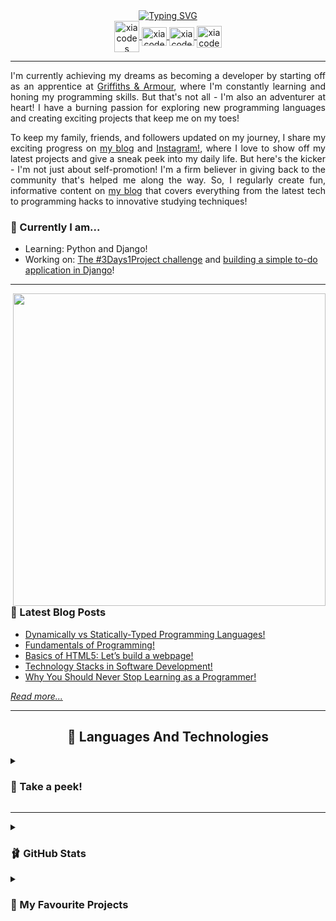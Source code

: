 <!-- <p align="center">
  <img width=900 src="profile-banner-1.png" alt="Sublime's custom image"/>
</p> -->

<div align="center">
	<a href="https://git.io/typing-svg"><img src="https://readme-typing-svg.demolab.com?font=Lilita+One&size=25&pause=1000&color=F760AF&background=4543FF00&center=true&vCenter=true&width=435&lines=%F0%9F%8C%B7+Having+fun+programming!+%F0%9F%92%97" alt="Typing SVG" /></a>
</div>

<!-- The social media badges -->
<div align="center">
<!--   <a href="https://dev.to/xiacodes" target="blank">
    <img align="center" src="https://raw.githubusercontent.com/rahuldkjain/github-profile-readme-generator/master/src/images/icons/Social/devto.svg" alt="xiacodes" height="50" width="40" />
   </a> -->
   
  <a href="https://twitter.com/xiacodes" target="blank">
    <img align="center" src="https://raw.githubusercontent.com/rahuldkjain/github-profile-readme-generator/master/src/images/icons/Social/twitter.svg" alt="xiacodes twitter account" height="50" width="40" />
    </a>

  <a href="https://linkedin.com/in/isabelle-zennah" target="blank">
    <img align="center" src="https://raw.githubusercontent.com/rahuldkjain/github-profile-readme-generator/master/src/images/icons/Social/linked-in-alt.svg" alt="xiacodes linkedin account" height="30" width="40" />
    </a>
    
  <a href="https://xiacodes.tumblr.com/" target="blank">
    <img align="center" src="https://raw.githubusercontent.com/rahuldkjain/github-profile-readme-generator/master/src/images/icons/Social/tumblr.svg" alt="xiacodes tumblr blog account" height="30" width="40" />
    </a>
    
  <a href="https://instagram.com/_xiacodes_" target="blank">
    <img align="center" src="https://raw.githubusercontent.com/rahuldkjain/github-profile-readme-generator/master/src/images/icons/Social/instagram.svg" alt="xiacodes instagram account" height="35" width="40" />
    </a>
</div>

-------

<p align="justify">
I'm currently achieving my dreams as becoming a developer by starting off as an apprentice at <a href="https://www.griffithsandarmour.com/">Griffiths & Armour</a>, where I'm constantly learning and honing my programming skills. But that's not all - I'm also an adventurer at heart! I have a burning passion for exploring new programming languages and creating exciting projects that keep me on my toes! </p>

<p align="justify">To keep my family, friends, and followers updated on my journey, I share my exciting progress on <a href="https://xiacodes.tumblr.com/">my blog</a> and <a href="https://instagram.com/_xiacodes_">Instagram!</a>, where I love to show off my latest projects and give a sneak peek into my daily life. But here's the kicker - I'm not just about self-promotion! I'm a firm believer in giving back to the community that's helped me along the way. So, I regularly create fun, informative content on <a href="https://xiacodes.tumblr.com/">my blog</a> that covers everything from the latest tech to programming hacks to innovative studying techniques!</p>

<h3>🌷 Currently I am...</h3>
<ul>
<li>Learning: Python and Django!</li>
<li>Working on: <a href="https://github.com/xiacodes/3Days1Project" target="_blank">The #3Days1Project challenge</a> and <a href="https://github.com/xiacodes/To-Do-Application-KawaiiCatBytes" title=" To-Do Application | KawaiiCatBytes Collection" target="_blank">building a simple to-do application in Django</a>!</li>
</ul>
 
 -----
 
<img width=500 align="right" src="https://github-readme-stats.vercel.app/api?username=xiacodes&ring_color=fff&bg_color=ffcae9&title_color=fff&text_color=9db4ee&hide_border=false&include_all_commits=false&count_private=true&hide=prs,contribs" />
<h3>🌸 Latest Blog Posts</h3>
<ul>
<li><a href="https://xiacodes.tumblr.com/post/717026835870990336/dynamically-vs-statically-typed-programming">Dynamically vs Statically-Typed Programming Languages!</a></li>
<li><a href="https://xiacodes.tumblr.com/post/711694806619963392/fundamentals-of-programming">Fundamentals of Programming!</a></li>
<li><a href="https://xiacodes.tumblr.com/post/711058789559877632/basics-of-html5-lets-build-a-webpage">Basics of HTML5: Let’s build a webpage!</a></li>
<li><a href="https://xiacodes.tumblr.com/post/710424609689862144/technology-stacks-in-software-development">Technology Stacks in Software Development!</a></li>
<li><a href="https://xiacodes.tumblr.com/post/709792289937080320/why-you-should-never-stop-learning-as-a-programmer">Why You Should Never Stop Learning as a Programmer!</a></li>
</ul>
<a href="https://xiacodes.tumblr.com/tagged/xc%3A%20programming%20blog%20post"><i>Read more...</i></a>

-----

<h2 align="center">🦩 Languages And Technologies</h2>
<details>
	<summary><h3>👀 Take a peek!</h3></summary>
<div align="center">
<h3>Web Development</h3>
<div>
	<img src="https://img.shields.io/badge/html5-%23E34F26.svg?style=for-the-badge&logo=html5&logoColor=white" alt="HTML badge"/>
	<img src="https://img.shields.io/badge/css3-%231572B6.svg?style=for-the-badge&logo=css3&logoColor=white" alt="CSS badge"/>
	<img src="https://img.shields.io/badge/javascript-%23323330.svg?style=for-the-badge&logo=javascript&logoColor=%23F7DF1E" alt="JavaScript badge"/> 
</div>

<h3>Programming Languages</h3>
<div>
	<img src="https://img.shields.io/badge/c%23-%23239120.svg?style=for-the-badge&logo=c-sharp&logoColor=white" alt="C# badge"/> 
	<img src="https://img.shields.io/badge/python-3670A0?style=for-the-badge&logo=python&logoColor=ffdd54" alt="Python badge"/>
	<img src="https://img.shields.io/badge/lua-%232C2D72.svg?style=for-the-badge&logo=lua&logoColor=white" alt="Lua badge"/>
</div>

<h3>Frameworks and Platforms</h3>
<div>
<img src="https://img.shields.io/badge/django-%23092E20.svg?style=for-the-badge&logo=django&logoColor=white" alt="Django badge"/>
  <img src="https://img.shields.io/badge/.NET-5C2D91?style=for-the-badge&logo=.net&logoColor=white" alt="Read"/>
  <img src="https://img.shields.io/badge/bootstrap-%23563D7C.svg?style=for-the-badge&logo=bootstrap&logoColor=white" alt="Read"	
</div>

<h3>Development Tools and Environments</h3>
<div>
 <img src="https://img.shields.io/badge/replit-667881?style=for-the-badge&logo=replit&logoColor=white" alt="Read"/> 
  <img src="https://img.shields.io/badge/Visual_Studio-5C2D91?style=for-the-badge&logo=visual%20studio&logoColor=white" alt="Read"/> 
  <img src="https://img.shields.io/badge/Visual_Studio_Code-0078D4?style=for-the-badge&logo=visual%20studio%20code&logoColor=white" alt="Read"/>
</div>

<h3>Database</h3>
<div>
	<img src="https://img.shields.io/badge/Microsoft%20SQL%20Sever-CC2927?style=for-the-badge&logo=microsoft%20sql%20server&logoColor=white" alt="Read"/> 
	<img src="https://img.shields.io/badge/mysql-%2300f.svg?style=for-the-badge&logo=mysql&logoColor=white" alt="Read"/> 
</div>

</div>
	
</details>

------

<details>
  <summary>
    <h3>🩰 GitHub Stats</h3>
   </summary>
  <br/>
  <div align="center">
    <a href="https://streak-stats.demolab.com?user=xiacodes&hide_border=true&border_radius=12.7&date_format=j%2Fn%5B%2FY%5D&background=FFCAE9&border=EB545400&ring=FFFFFF&fire=45CDAA&currStreakNum=EB6499&currStreakLabel=EB6499&sideNums=EB6499&sideLabels=A195EB">
      <img  alt="xiacodes's GitHub Stats" src="https://streak-stats.demolab.com?user=xiacodes&hide_border=true&border_radius=12.7&date_format=j%2Fn%5B%2FY%5D&background=FFCAE9&border=EB545400&ring=FFFFFF&fire=45CDAA&currStreakNum=EB6499&currStreakLabel=EB6499&sideNums=EB6499&sideLabels=A195EB" />
    </a>
	 <a href="https://github.com/anuraghazra/github-readme-stats">
	 	<img height=195 alt="Xiacodes's Top Languages" src="https://denvercoder1-github-readme-stats.vercel.app/api/top-langs/?username=xiacodes&langs_count=8&layout=compact&theme=react&hide_border=true&border_radius=10.7&bg_color=ffcae9&text_color=9466ba&title_color=fff&icon_color=4d4036&hide=Jupyter%20Notebook,Roff" height="192px"/>
	</a>
  </div>
  
  <br>
  
   <div align="center">
  	<a href="https://github-profile-trophy.vercel.app/?username=xiacodes&theme=moltack&no-frame=false&no-bg=false&margin-w=4">
		<img src="https://github-profile-trophy.vercel.app/?username=xiacodes&theme=moltack&no-frame=false&no-bg=false&margin-w=4"/>
	</a>
  </div>
</details>

<details>

  <summary>
    <h3>🧁 My Favourite Projects</h3>
   </summary>
  <br/>
  <div align="center">
  	<a href="https://github.com/xiacodes/TumblrTextTint">
		<img src="https://github-readme-stats.vercel.app/api/pin/?username=xiacodes&repo=TumblrTextTint&bg_color=ffcae9&title_color=fff&text_color=9db4eek"/>
	</a>
	<a href="https://github.com/xiacodes/CSharp-Console-Apps">
		<img src="https://github-readme-stats.vercel.app/api/pin/?username=xiacodes&repo=CSharp-Console-Apps&bg_color=b986e6&title_color=fff&text_color=fff"/>
	</a>
	<a href="https://github.com/xiacodes/3Days1Project">
		<img src="https://github-readme-stats.vercel.app/api/pin/?username=xiacodes&repo=3Days1Project&bg_color=9db4ee&title_color=fff&text_color=fff"/>
	</a>
  </div>

</details>
